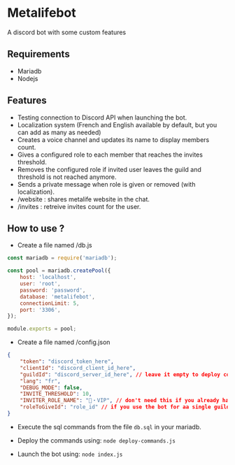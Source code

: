 # Metalifebot
A discord bot with some custom features

## Requirements
- Mariadb
- Nodejs

## Features
- Testing connection to Discord API when launching the bot.
- Localization system (French and English available by default, but you can add as many as needed)
- Creates a voice channel and updates its name to display members count.
- Gives a configured role to each member that reaches the invites threshold.
- Removes the configured role if invited user leaves the guild and threshold is not reached anymore.
- Sends a private message when role is given or removed (with localization).
- /website : shares metalife website in the chat.
- /invites : retreive invites count for the user.

## How to use ?
- Create a file named /db.js
```js
const mariadb = require('mariadb');

const pool = mariadb.createPool({
	host: 'localhost',
	user: 'root',
	password: 'password',
	database: 'metalifebot',
	connectionLimit: 5,
	port: '3306',
});

module.exports = pool;

```
- Create a file named /config.json
```json
{
	"token": "discord_token_here",
	"clientId": "discord_client_id_here",
	"guildId": "discord_server_id_here", // leave it empty to deploy commands in all the guilds
	"lang": "fr",
	"DEBUG_MODE": false,
	"INVITE_THRESHOLD": 10,
	"INVITER_ROLE_NAME": "📀・VIP", // don't need this if you already have a roleToGiveId (for single guild)
	"roleToGiveId": "role_id" // if you use the bot for aa single guild, put the role id here
}
```

- Execute the sql commands from the file `db.sql` in your mariadb.

- Deploy the commands using: `node deploy-commands.js`

- Launch the bot using: `node index.js`